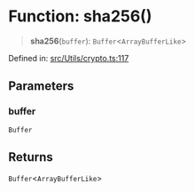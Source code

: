 # Function: sha256()

> **sha256**(`buffer`): `Buffer`\<`ArrayBufferLike`\>

Defined in: [src/Utils/crypto.ts:117](https://github.com/Fokusdotid/bail/blob/99acc683da8779d62a0509bb4108fdb35cb2b061/src/Utils/crypto.ts#L117)

## Parameters

### buffer

`Buffer`

## Returns

`Buffer`\<`ArrayBufferLike`\>
